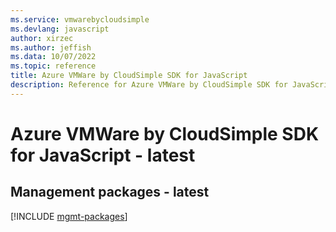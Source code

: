 ```yaml
---
ms.service: vmwarebycloudsimple
ms.devlang: javascript
author: xirzec
ms.author: jeffish
ms.data: 10/07/2022
ms.topic: reference
title: Azure VMWare by CloudSimple SDK for JavaScript
description: Reference for Azure VMWare by CloudSimple SDK for JavaScript
---
```

# Azure VMWare by CloudSimple SDK for JavaScript - latest

## Management packages - latest
[!INCLUDE [mgmt-packages](vmware-by-cloudsimple-mgmt-index.md)]